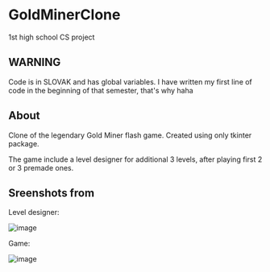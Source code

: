 # GoldMinerClone
1st high school CS project

## WARNING
Code is in SLOVAK and has global variables.
I have written my first line of code in the beginning of that semester, that's why haha

## About
Clone of the legendary Gold Miner flash game. Created using only tkinter package.

The game include a level designer for additional 3 levels, after playing first 2 or 3 premade ones.

## Sreenshots from

Level designer:

![image](https://github.com/timedz351/GoldMinerClone/assets/57068873/dbe623a8-c315-4ef2-8d42-2480af37e3d7)

Game:

![image](https://github.com/timedz351/GoldMinerClone/assets/57068873/764c46d2-8521-482c-a2d2-2cb9d50906f2)


